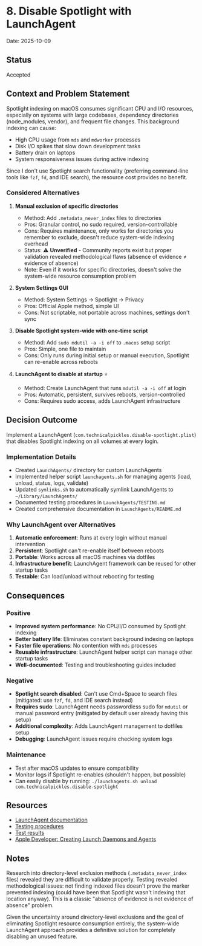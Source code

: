 # 8. Disable Spotlight with LaunchAgent

Date: 2025-10-09

## Status

Accepted

## Context and Problem Statement

Spotlight indexing on macOS consumes significant CPU and I/O resources, especially on systems with large codebases, dependency directories (node_modules, vendor), and frequent file changes. This background indexing can cause:

- High CPU usage from `mds` and `mdworker` processes
- Disk I/O spikes that slow down development tasks
- Battery drain on laptops
- System responsiveness issues during active indexing

Since I don't use Spotlight search functionality (preferring command-line tools like `fzf`, `fd`, and IDE search), the resource cost provides no benefit.

### Considered Alternatives

1. **Manual exclusion of specific directories**

   - Method: Add `.metadata_never_index` files to directories
   - Pros: Granular control, no sudo required, version-controllable
   - Cons: Requires maintenance, only works for directories you remember to exclude, doesn't reduce system-wide indexing overhead
   - Status: ⚠️ **Unverified** - Community reports exist but proper validation revealed methodological flaws (absence of evidence ≠ evidence of absence)
   - Note: Even if it works for specific directories, doesn't solve the system-wide resource consumption problem

2. **System Settings GUI**

   - Method: System Settings → Spotlight → Privacy
   - Pros: Official Apple method, simple UI
   - Cons: Not scriptable, not portable across machines, settings don't sync

3. **Disable Spotlight system-wide with one-time script**

   - Method: Add `sudo mdutil -a -i off` to `.macos` setup script
   - Pros: Simple, one file to maintain
   - Cons: Only runs during initial setup or manual execution, Spotlight can re-enable across reboots

4. **LaunchAgent to disable at startup** ⭐
   - Method: Create LaunchAgent that runs `mdutil -a -i off` at login
   - Pros: Automatic, persistent, survives reboots, version-controlled
   - Cons: Requires sudo access, adds LaunchAgent infrastructure

## Decision Outcome

Implement a LaunchAgent (`com.technicalpickles.disable-spotlight.plist`) that disables Spotlight indexing on all volumes at every login.

### Implementation Details

- Created `LaunchAgents/` directory for custom LaunchAgents
- Implemented helper script `launchagents.sh` for managing agents (load, unload, status, logs, validate)
- Updated `symlinks.sh` to automatically symlink LaunchAgents to `~/Library/LaunchAgents/`
- Documented testing procedures in `LaunchAgents/TESTING.md`
- Created comprehensive documentation in `LaunchAgents/README.md`

### Why LaunchAgent over Alternatives

1. **Automatic enforcement**: Runs at every login without manual intervention
2. **Persistent**: Spotlight can't re-enable itself between reboots
3. **Portable**: Works across all macOS machines via dotfiles
4. **Infrastructure benefit**: LaunchAgent framework can be reused for other startup tasks
5. **Testable**: Can load/unload without rebooting for testing

## Consequences

### Positive

- **Improved system performance**: No CPU/I/O consumed by Spotlight indexing
- **Better battery life**: Eliminates constant background indexing on laptops
- **Faster file operations**: No contention with `mds` processes
- **Reusable infrastructure**: LaunchAgent helper script can manage other startup tasks
- **Well-documented**: Testing and troubleshooting guides included

### Negative

- **Spotlight search disabled**: Can't use Cmd+Space to search files (mitigated: use `fzf`, `fd`, and IDE search instead)
- **Requires sudo**: LaunchAgent needs passwordless sudo for `mdutil` or manual password entry (mitigated by default user already having this setup)
- **Additional complexity**: Adds LaunchAgent management to dotfiles setup
- **Debugging**: LaunchAgent issues require checking system logs

### Maintenance

- Test after macOS updates to ensure compatibility
- Monitor logs if Spotlight re-enables (shouldn't happen, but possible)
- Can easily disable by running: `./launchagents.sh unload com.technicalpickles.disable-spotlight`

## Resources

- [LaunchAgent documentation](../../LaunchAgents/README.md)
- [Testing procedures](../../LaunchAgents/TESTING.md)
- [Test results](../../LaunchAgents/TEST-RESULTS.md)
- [Apple Developer: Creating Launch Daemons and Agents](https://developer.apple.com/library/archive/documentation/MacOSX/Conceptual/BPSystemStartup/Chapters/CreatingLaunchdJobs.html)

## Notes

Research into directory-level exclusion methods (`.metadata_never_index` files) revealed they are difficult to validate properly. Testing revealed methodological issues: not finding indexed files doesn't prove the marker prevented indexing (could have been that Spotlight wasn't indexing that location anyway). This is a classic "absence of evidence is not evidence of absence" problem.

Given the uncertainty around directory-level exclusions and the goal of eliminating Spotlight resource consumption entirely, the system-wide LaunchAgent approach provides a definitive solution for completely disabling an unused feature.
